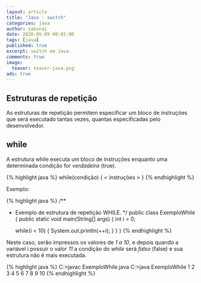 ```yaml
---
layout: article
title: "Java - switch"
categories: java
author: sakurai
date: 2020-05-09 00:01:00
tags: [java]
published: true
excerpt: switch em Java.
comments: true
image:
  teaser: teaser-java.png
ads: true
---
```


## Estruturas de repetição

As estruturas de repetição permitem especificar um bloco de instruções que será executado tantas vezes, quantas especificadas pelo desenvolvedor.

## while

A estrutura while executa um bloco de instruções enquanto uma determinada condição for *verdadeira* (true).

{% highlight java %}
while(condição)  {
		< instruções >
}
{% endhighlight %}

Exemplo:

{% highlight java %}
/**
 * Exemplo de estrutura de repetição WHILE.
 */
public class ExemploWhile {
  public static void main(String[] args) {
    int i = 0;

    while(i < 10) {
      System.out.println(++i);
    }
  }
}
{% endhighlight %}

Neste caso, serão impressos os valores de *1 a 10*, e depois quando a variável i possuir o valor *11* a condição do *while* será *falso* (false) e sua estrutura não é mais executada.

{% highlight java %}
C:\>javac ExemploWhile.java
C:\>java ExemploWhile
1
2
3
4
5
6
7
8
9
10
{% endhighlight %}